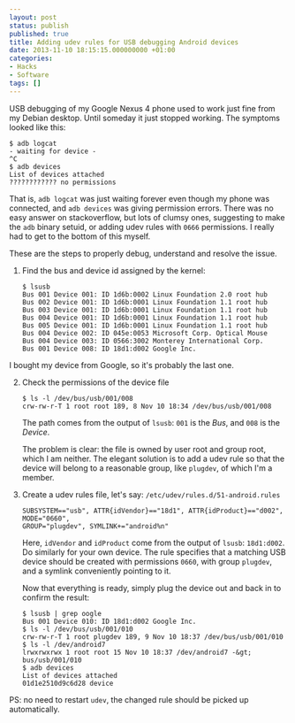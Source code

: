 ```yaml
---
layout: post
status: publish
published: true
title: Adding udev rules for USB debugging Android devices
date: 2013-11-10 18:15:15.000000000 +01:00
categories:
- Hacks
- Software
tags: []
---
```

USB debugging of my Google Nexus 4 phone used to work just fine from my Debian desktop. Until someday it just stopped working. The symptoms looked like this:

```
$ adb logcat
- waiting for device -
^C
$ adb devices
List of devices attached 
???????????? no permissions
```

That is, `adb logcat` was just waiting forever even though my phone was connected, and `adb devices` was giving permission errors. There was no easy answer on stackoverflow, but lots of clumsy ones, suggesting to make the `adb` binary setuid, or adding udev rules with `0666` permissions. I really had to get to the bottom of this myself.

These are the steps to properly debug, understand and resolve the issue.

1. Find the bus and device id assigned by the kernel:

    ```
    $ lsusb 
    Bus 001 Device 001: ID 1d6b:0002 Linux Foundation 2.0 root hub
    Bus 002 Device 001: ID 1d6b:0001 Linux Foundation 1.1 root hub
    Bus 003 Device 001: ID 1d6b:0001 Linux Foundation 1.1 root hub
    Bus 004 Device 001: ID 1d6b:0001 Linux Foundation 1.1 root hub
    Bus 005 Device 001: ID 1d6b:0001 Linux Foundation 1.1 root hub
    Bus 004 Device 002: ID 045e:0053 Microsoft Corp. Optical Mouse
    Bus 004 Device 003: ID 0566:3002 Monterey International Corp. 
    Bus 001 Device 008: ID 18d1:d002 Google Inc.
    ```

  I bought my device from Google, so it's probably the last one.

2. Check the permissions of the device file

    ```
    $ ls -l /dev/bus/usb/001/008
    crw-rw-r-T 1 root root 189, 8 Nov 10 18:34 /dev/bus/usb/001/008
    ```

    The path comes from the output of `lsusb`: `001` is the *Bus*, and `008` is the *Device*.

    The problem is clear: the file is owned by user root and group root, which I am neither. The elegant solution is to add a udev rule so that the device will belong to a reasonable group, like `plugdev`, of which I'm a member.

3. Create a udev rules file, let's say: `/etc/udev/rules.d/51-android.rules`

    ```
    SUBSYSTEM=="usb", ATTR{idVendor}=="18d1", ATTR{idProduct}=="d002", MODE="0660", 
    GROUP="plugdev", SYMLINK+="android%n"
    ```

    Here, `idVendor` and `idProduct` come from the output of `lsusb`: `18d1:d002`. Do similarly for your own device. The rule specifies that a matching USB device should be created with permissions `0660`, with group `plugdev`, and a symlink conveniently pointing to it.

    Now that everything is ready, simply plug the device out and back in to confirm the result:

    ```
    $ lsusb | grep oogle
    Bus 001 Device 010: ID 18d1:d002 Google Inc. 
    $ ls -l /dev/bus/usb/001/010
    crw-rw-r-T 1 root plugdev 189, 9 Nov 10 18:37 /dev/bus/usb/001/010
    $ ls -l /dev/android7
    lrwxrwxrwx 1 root root 15 Nov 10 18:37 /dev/android7 -&gt; bus/usb/001/010
    $ adb devices
    List of devices attached 
    01d1e2510d9c6d28 device
    ```

PS: no need to restart `udev`, the changed rule should be picked up automatically.
